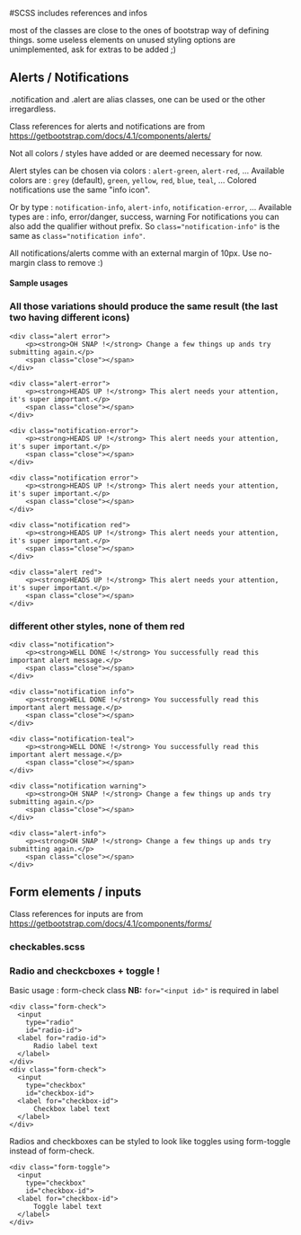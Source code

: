 #SCSS includes references and infos

most of the classes are close to the ones of bootstrap way of defining things.
some useless elements on unused styling options are unimplemented, ask for extras to be added ;)

## Alerts / Notifications

.notification and .alert are alias classes, one can be used or the other irregardless.

Class references for alerts and notifications are from <https://getbootstrap.com/docs/4.1/components/alerts/>

Not all colors / styles have added or are deemed necessary for now.

Alert styles can be chosen via colors : `alert-green`, `alert-red`, ...
Available colors are : `grey` (default), `green`, `yellow`, `red`, `blue`, `teal`, ...
Colored notifications use the same "info icon".

Or by type : `notification-info`, `alert-info`, `notification-error`, ...
Available types are : info, error/danger, success, warning
For notifications you can also add the qualifier without prefix.
So `class="notification-info"` is the same as `class="notification info"`.

All notifications/alerts comme with an external margin of 10px.
Use no-margin class to remove :)

#### Sample usages

### All those variations should produce the same result (the last two having different icons)
```
<div class="alert error">
    <p><strong>OH SNAP !</strong> Change a few things up ands try submitting again.</p>
    <span class="close"></span>
</div>

<div class="alert-error">
    <p><strong>HEADS UP !</strong> This alert needs your attention, it's super important.</p>
    <span class="close"></span>
</div>

<div class="notification-error">
    <p><strong>HEADS UP !</strong> This alert needs your attention, it's super important.</p>
    <span class="close"></span>
</div>

<div class="notification error">
    <p><strong>HEADS UP !</strong> This alert needs your attention, it's super important.</p>
    <span class="close"></span>
</div>

<div class="notification red">
    <p><strong>HEADS UP !</strong> This alert needs your attention, it's super important.</p>
    <span class="close"></span>
</div>

<div class="alert red">
    <p><strong>HEADS UP !</strong> This alert needs your attention, it's super important.</p>
    <span class="close"></span>
</div>
```
### different other styles, none of them red
```
<div class="notification">
    <p><strong>WELL DONE !</strong> You successfully read this important alert message.</p>
    <span class="close"></span>
</div>

<div class="notification info">
    <p><strong>WELL DONE !</strong> You successfully read this important alert message.</p>
    <span class="close"></span>
</div>

<div class="notification-teal">
    <p><strong>WELL DONE !</strong> You successfully read this important alert message.</p>
    <span class="close"></span>
</div>

<div class="notification warning">
    <p><strong>OH SNAP !</strong> Change a few things up ands try submitting again.</p>
    <span class="close"></span>
</div>

<div class="alert-info">
    <p><strong>OH SNAP !</strong> Change a few things up ands try submitting again.</p>
    <span class="close"></span>
</div>
```

## Form elements / inputs
Class references for inputs are from <https://getbootstrap.com/docs/4.1/components/forms/>

### checkables.scss
### Radio and checkcboxes + toggle !

Basic usage : form-check class
**NB:** `for="<input id>"` is required in label
```
<div class="form-check">
  <input
    type="radio"
    id="radio-id">
  <label for="radio-id">
      Radio label text
  </label>
</div>
<div class="form-check">
  <input
    type="checkbox"
    id="checkbox-id">
  <label for="checkbox-id">
      Checkbox label text
  </label>
</div>
```
Radios and checkboxes can be styled to look like toggles using form-toggle instead of form-check.
```
<div class="form-toggle">
  <input
    type="checkbox"
    id="checkbox-id">
  <label for="checkbox-id">
      Toggle label text
  </label>
</div>
```
